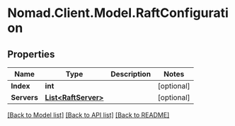 # Nomad.Client.Model.RaftConfiguration

## Properties

Name | Type | Description | Notes
------------ | ------------- | ------------- | -------------
**Index** | **int** |  | [optional] 
**Servers** | [**List&lt;RaftServer&gt;**](RaftServer.md) |  | [optional] 

[[Back to Model list]](../README.md#documentation-for-models) [[Back to API list]](../README.md#documentation-for-api-endpoints) [[Back to README]](../README.md)

